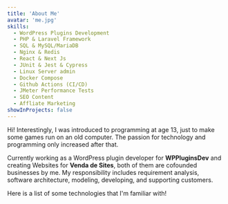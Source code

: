 ```yaml
---
title: 'About Me'
avatar: 'me.jpg'
skills:
  - WordPress Plugins Development
  - PHP & Laravel Framework
  - SQL & MySQL/MariaDB
  - Nginx & Redis
  - React & Next Js
  - JUnit & Jest & Cypress
  - Linux Server admin 
  - Docker Compose
  - Github Actions (CI/CD)
  - JMeter Performance Tests
  - SEO Content 
  - Affliate Marketing
showInProjects: false
---
```


Hi! Interestingly, I was introduced to programming at age 13, just to make some games run on an old computer. The passion for technology and programming only increased after that.

Currently working as a WordPress plugin developer for **WPPluginsDev** and creating Websites for **Venda de Sites**, both of them are cofounded businesses by me. My responsibility includes requirement analysis, software architecture, modeling, developing, and supporting customers.

Here is a list of some technologies that I'm familiar with!
